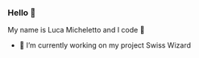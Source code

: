 ### Hello 👋
My name is Luca Micheletto and I code 🗿

- 🎯 I’m currently working on my project Swiss Wizard
